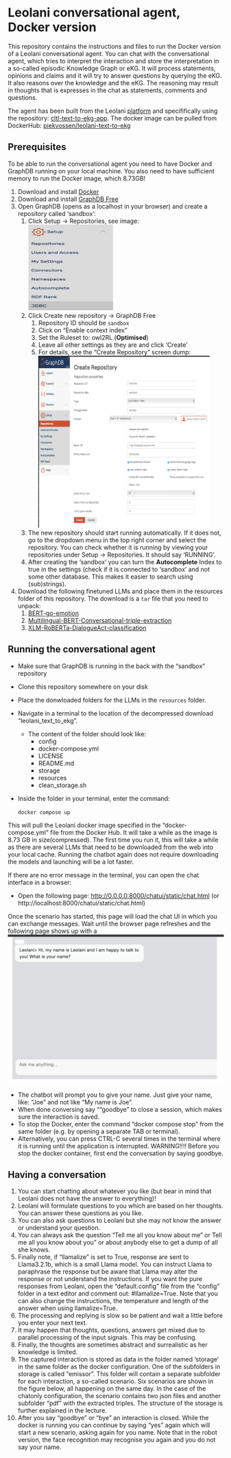 # Leolani conversational agent, Docker version

This repository contains the instructions and files to run the Docker version of a Leolani conversational agent.
You can chat with the conversational agent, which tries to interpret the interaction and store the interpretation
in a so-called episodic Knowledge Graph or eKG. It will process statements, opinions and claims and it will try to answer questions
by querying the eKG. It also reasons over the knowledge and the eKG. The reasoning may result in thoughts that is
expresses in the chat as statements, comments and questions.

The agent has been built from the Leolani [platform](https://github.com/leolani) and specififically using the repository: [cltl-text-to-ekg-app](https://github.com/leolani/cltl-text-to-ekg-app).
The docker image can be pulled from DockerHub: [piekvossen/leolani-text-to-ekg](https://hub.docker.com/repository/docker/piekvossen/leolani-text-to-ekg)

## Prerequisites
To be able to run the conversational agent you need to have Docker and GraphDB running on your local machine.
You also need to have sufficient memory to run the Docker image, which 8.73GB!

1. Download and install [Docker](https://www.docker.com/get-started/)
2. Download and install [GraphDB Free](https://graphdb.ontotext.com/)
3. Open GraphDB (opens as a localhost in your browser) and create a repository called ‘sandbox’:
   1. Click Setup → Repositories, see image:  <img height="200" src="./images/GDB-setup.png" width="200"/>
   2. Click Create new repository → GraphDB Free 
      1. Repository ID should be ```sandbox```
      2. Click on “Enable context index” 
      3. Set the Ruleset to: owl2RL (**Optimised**)
      4. Leave all other settings as they are and click ‘Create’ 
      6. For details, see the “Create Repository” screen dump: <img height="400" src="./images/GDB_new_repo.png" width="400"/>
   3. The new repository should start running automatically. If it does not, go to the dropdown menu in the top right corner and select the repository. You can check whether it is running by viewing your repositories under Setup → Repositories. It should say ‘RUNNING’. 
   4. After creating the ‘sandbox’ you can turn the **Autocomplete** Index to true in the settings (check if it is connected to ‘sandbox’ and not some other database. This makes it easier to search using (sub)strings).
4. Download the following finetuned LLMs and place them in the resources folder of this repository. The download is a ```tar``` file that you need to unpack: 
   1. [BERT-go-emotion](https://vu.data.surfsara.nl/index.php/s/VjHn1AHgizlzov6)
   2. [Multilingual-BERT-Conversational-triple-extraction](https://vu.data.surfsara.nl/index.php/s/xL9fPrqIq8bs6NH)
   3. [XLM-RoBERTa-DialogueAct-classification](https://vu.data.surfsara.nl/index.php/s/dw0YCJAVFM870DT)

## Running the conversational agent

* Make sure that GraphDB is running in the back with the “sandbox” repository
* Clone this repository somewhere on your disk 
* Place the donwloaded folders for the LLMs in the ```resources``` folder.
* Navigate in a terminal to the location of the decompressed download “leolani_text_to_ekg”. 
  * The content of the folder should look like:
    * config 
    * docker-compose.yml 
    * LICENSE
    * README.md 
    * storage 
    * resources 
    * clean_storage.sh
* Inside the folder in your terminal, enter the command:

    ```docker compose up```
  
This will pull the Leolani docker image specified in the “docker-compose.yml” file from the Docker Hub. 
It will take a while as the image is 8.73 GB in size(compressed). The first time you run it, this will take a while as there are several LLMs that need to be downloaded from the web into your local cache. Running the chatbot again does not require downloading the models and launching will be a lot faster.

If there are no error message in the terminal, you can open the chat interface in a browser:

* Open the following page: http://0.0.0.0:8000/chatui/static/chat.html (or http://localhost:8000/chatui/static/chat.html)

Once the scenario has started, this page will load the chat UI in which you can exchange messages. 
Wait until the browser page refreshes and the following page shows up with a ![Chat interface](./images/chat_ui.png)

* The chatbot will prompt you to give your name. Just give your name, like: “Joe” and not like “My name is Joe”. 
* When done conversing say ““goodbye” to close a session, which makes sure the interaction is saved. 
* To stop the Docker, enter the command “docker compose stop” from the same folder (e.g. by opening a separate TAB or terminal). 
* Alternatively, you can press CTRL-C several times in the terminal where it is running until the application is interrupted. WARNING!!!! Before you stop the docker container, first end the conversation by saying goodbye.

## Having a conversation
1. You can start chatting about whatever you like (but bear in mind that Leolani does not have the answer to everything)!
2. Leolani will formulate questions to you which are based on her thoughts. You can answer these questions as you like.
3. You can also ask questions to Leolani but she may not know the answer or understand your question.
4. You can always ask the question “Tell me all you know about me” or Tell me all you know about you” or about anybody else to get a dump of all she knows.
5. Finally note, if “llamalize” is set to True, response are sent to Llama3.2.1b, which is a small Llama model. You can instruct Llama to paraphrase the response but be aware that Llama may alter the response or not understand the instructions. If you want the pure responses from Leolani, open the “default.config” file from the “config” folder in a text editor and comment out: #llamalize=True. Note that you can also change the instructions, the temperature and length of the answer when using llamalize=True.
6. The processing and replying is slow so be patient and wait a little before you enter your next text.
7. It may happen that thoughts, questions, answers get mixed due to parallel processing of the input signals. This may be confusing.
8. Finally, the thoughts are sometimes abstract and surrealistic as her knowledge is limited.
9. The captured interaction is stored as data in the folder named ‘storage’ in the same folder as the docker configuration. One of the subfolders in storage is called “emissor”. This folder will contain a separate subfolder for each interaction, a so-called scenario. Six scenarios are shown in the figure below, all happening on the same day. In the case of the chatonly configuration, the scenario contains two json files and another subfolder “pdf” with the extracted triples. The structure of the storage is further explained in the lecture.
10. After you say “goodbye” or “bye” an interaction is closed. While the docker is running you can continue by saying “yes” again which will start a new scenario, asking again for you name. Note that in the robot version, the face recognition may recognise you again and you do not say your name.
